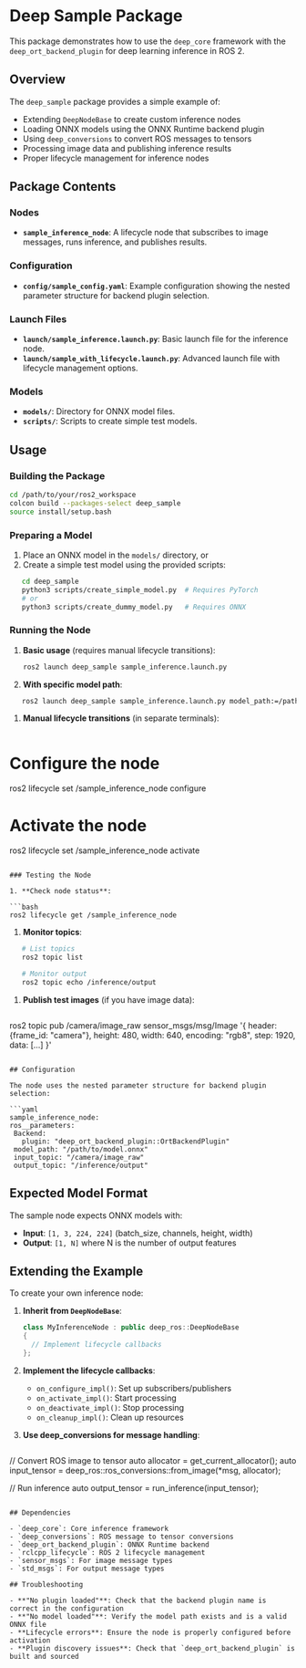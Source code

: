 # Deep Sample Package

This package demonstrates how to use the `deep_core` framework with the `deep_ort_backend_plugin` for deep learning inference in ROS 2.

## Overview

The `deep_sample` package provides a simple example of:
- Extending `DeepNodeBase` to create custom inference nodes
- Loading ONNX models using the ONNX Runtime backend plugin
- Using `deep_conversions` to convert ROS messages to tensors
- Processing image data and publishing inference results
- Proper lifecycle management for inference nodes

## Package Contents

### Nodes

- **`sample_inference_node`**: A lifecycle node that subscribes to image messages, runs inference, and publishes results.

### Configuration

- **`config/sample_config.yaml`**: Example configuration showing the nested parameter structure for backend plugin selection.

### Launch Files

- **`launch/sample_inference.launch.py`**: Basic launch file for the inference node.
- **`launch/sample_with_lifecycle.launch.py`**: Advanced launch file with lifecycle management options.

### Models

- **`models/`**: Directory for ONNX model files.
- **`scripts/`**: Scripts to create simple test models.

## Usage

### Building the Package

```bash
cd /path/to/your/ros2_workspace
colcon build --packages-select deep_sample
source install/setup.bash
```

### Preparing a Model

1. Place an ONNX model in the `models/` directory, or
2. Create a simple test model using the provided scripts:

```bash
   cd deep_sample
   python3 scripts/create_simple_model.py  # Requires PyTorch
   # or
   python3 scripts/create_dummy_model.py   # Requires ONNX
   ```

### Running the Node

1. **Basic usage** (requires manual lifecycle transitions):

   ```bash
   ros2 launch deep_sample sample_inference.launch.py
   ```

2. **With specific model path**:

```bash
   ros2 launch deep_sample sample_inference.launch.py model_path:=/path/to/your/model.onnx
   ```

1. **Manual lifecycle transitions** (in separate terminals):

   ```bash
# Configure the node
   ros2 lifecycle set /sample_inference_node configure

# Activate the node
   ros2 lifecycle set /sample_inference_node activate

   ```

### Testing the Node

1. **Check node status**:

   ```bash
   ros2 lifecycle get /sample_inference_node
   ```

1. **Monitor topics**:

```bash
   # List topics
   ros2 topic list

   # Monitor output
   ros2 topic echo /inference/output
   ```

1. **Publish test images** (if you have image data):

   ```bash
ros2 topic pub /camera/image_raw sensor_msgs/msg/Image '{
     header: {frame_id: "camera"},
     height: 480,
     width: 640,
     encoding: "rgb8",
     step: 1920,
     data: [...]
   }'

   ```

## Configuration

The node uses the nested parameter structure for backend plugin selection:

```yaml
sample_inference_node:
  ros__parameters:
    Backend:
      plugin: "deep_ort_backend_plugin::OrtBackendPlugin"
    model_path: "/path/to/model.onnx"
    input_topic: "/camera/image_raw"
    output_topic: "/inference/output"
```

## Expected Model Format

The sample node expects ONNX models with:
- **Input**: `[1, 3, 224, 224]` (batch_size, channels, height, width)
- **Output**: `[1, N]` where N is the number of output features

## Extending the Example

To create your own inference node:

1. **Inherit from `DeepNodeBase`**:

   ```cpp
   class MyInferenceNode : public deep_ros::DeepNodeBase
   {
     // Implement lifecycle callbacks
   };
   ```

2. **Implement the lifecycle callbacks**:
   - `on_configure_impl()`: Set up subscribers/publishers
   - `on_activate_impl()`: Start processing
   - `on_deactivate_impl()`: Stop processing
   - `on_cleanup_impl()`: Clean up resources

3. **Use deep_conversions for message handling**:

   ```cpp
// Convert ROS image to tensor
   auto allocator = get_current_allocator();
   auto input_tensor = deep_ros::ros_conversions::from_image(*msg, allocator);

   // Run inference
   auto output_tensor = run_inference(input_tensor);

   ```

## Dependencies

- `deep_core`: Core inference framework
- `deep_conversions`: ROS message to tensor conversions
- `deep_ort_backend_plugin`: ONNX Runtime backend
- `rclcpp_lifecycle`: ROS 2 lifecycle management
- `sensor_msgs`: For image message types
- `std_msgs`: For output message types

## Troubleshooting

- **"No plugin loaded"**: Check that the backend plugin name is correct in the configuration
- **"No model loaded"**: Verify the model path exists and is a valid ONNX file
- **Lifecycle errors**: Ensure the node is properly configured before activation
- **Plugin discovery issues**: Check that `deep_ort_backend_plugin` is built and sourced
